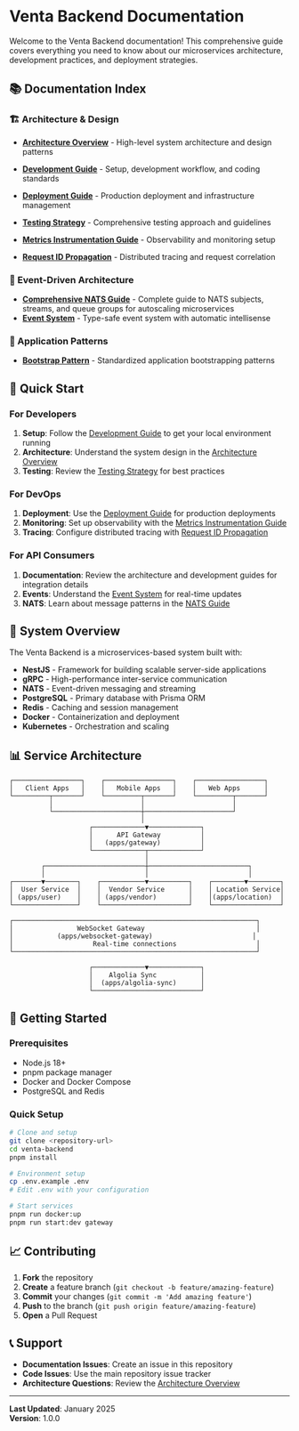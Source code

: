 # Venta Backend Documentation

Welcome to the Venta Backend documentation! This comprehensive guide covers everything you need to know about our microservices architecture, development practices, and deployment strategies.

## 📚 Documentation Index

### 🏗️ Architecture & Design

- **[Architecture Overview](./architecture-overview.md)** - High-level system architecture and design patterns
- **[Development Guide](./development-guide.md)** - Setup, development workflow, and coding standards
- **[Deployment Guide](./deployment-guide.md)** - Production deployment and infrastructure management

- **[Testing Strategy](./testing-strategy.md)** - Comprehensive testing approach and guidelines
- **[Metrics Instrumentation Guide](./metrics-instrumentation-guide.md)** - Observability and monitoring setup
- **[Request ID Propagation](./request-id-propagation.md)** - Distributed tracing and request correlation

### 🔄 Event-Driven Architecture

- **[Comprehensive NATS Guide](./nats-comprehensive-guide.md)** - Complete guide to NATS subjects, streams, and queue groups for autoscaling microservices
- **[Event System](./event-system.md)** - Type-safe event system with automatic intellisense

### 🚀 Application Patterns

- **[Bootstrap Pattern](./bootstrap-pattern.md)** - Standardized application bootstrapping patterns

## 🎯 Quick Start

### For Developers

1. **Setup**: Follow the [Development Guide](./development-guide.md) to get your local environment running
2. **Architecture**: Understand the system design in the [Architecture Overview](./architecture-overview.md)
3. **Testing**: Review the [Testing Strategy](./testing-strategy.md) for best practices

### For DevOps

1. **Deployment**: Use the [Deployment Guide](./deployment-guide.md) for production deployments
2. **Monitoring**: Set up observability with the [Metrics Instrumentation Guide](./metrics-instrumentation-guide.md)
3. **Tracing**: Configure distributed tracing with [Request ID Propagation](./request-id-propagation.md)

### For API Consumers

1. **Documentation**: Review the architecture and development guides for integration details
2. **Events**: Understand the [Event System](./event-system.md) for real-time updates
3. **NATS**: Learn about message patterns in the [NATS Guide](./nats-comprehensive-guide.md)

## 🔧 System Overview

The Venta Backend is a microservices-based system built with:

- **NestJS** - Framework for building scalable server-side applications
- **gRPC** - High-performance inter-service communication
- **NATS** - Event-driven messaging and streaming
- **PostgreSQL** - Primary database with Prisma ORM
- **Redis** - Caching and session management
- **Docker** - Containerization and deployment
- **Kubernetes** - Orchestration and scaling

## 📊 Service Architecture

```
┌─────────────────┐    ┌─────────────────┐    ┌─────────────────┐
│   Client Apps   │    │   Mobile Apps   │    │   Web Apps      │
└─────────┬───────┘    └─────────┬───────┘    └─────────┬───────┘
          │                      │                      │
          └──────────────────────┼──────────────────────┘
                                 │
                    ┌─────────────▼─────────────┐
                    │      API Gateway          │
                    │   (apps/gateway)          │
                    └─────────────┬─────────────┘
                                  │
        ┌─────────────────────────┼─────────────────────────┐
        │                         │                         │
┌───────▼────────┐    ┌───────────▼──────────┐    ┌────────▼────────┐
│  User Service  │    │  Vendor Service      │    │ Location Service│
│ (apps/user)    │    │ (apps/vendor)        │    │(apps/location)  │
└────────────────┘    └──────────────────────┘    └─────────────────┘

┌─────────────────────────────────────────────────────────────┐
│                WebSocket Gateway                            │
│           (apps/websocket-gateway)                         │
│                    Real-time connections                    │
└─────────────────────────────────────────────────────────────┘

                    ┌─────────────▼─────────────┐
                    │    Algolia Sync           │
                    │  (apps/algolia-sync)      │
                    └───────────────────────────┘
```

## 🚀 Getting Started

### Prerequisites

- Node.js 18+
- pnpm package manager
- Docker and Docker Compose
- PostgreSQL and Redis

### Quick Setup

```bash
# Clone and setup
git clone <repository-url>
cd venta-backend
pnpm install

# Environment setup
cp .env.example .env
# Edit .env with your configuration

# Start services
pnpm run docker:up
pnpm run start:dev gateway
```

## 📈 Contributing

1. **Fork** the repository
2. **Create** a feature branch (`git checkout -b feature/amazing-feature`)
3. **Commit** your changes (`git commit -m 'Add amazing feature'`)
4. **Push** to the branch (`git push origin feature/amazing-feature`)
5. **Open** a Pull Request

## 📞 Support

- **Documentation Issues**: Create an issue in this repository
- **Code Issues**: Use the main repository issue tracker
- **Architecture Questions**: Review the [Architecture Overview](./architecture-overview.md)

---

**Last Updated**: January 2025  
**Version**: 1.0.0

